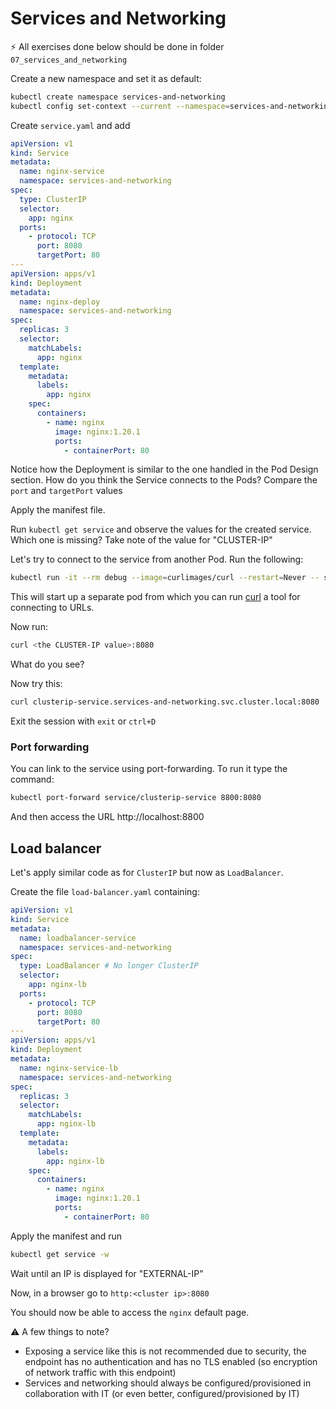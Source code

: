 # Services and Networking

⚡️ All exercises done below should be done in folder `07_services_and_networking`

Create a new namespace and set it as default:

```sh
kubectl create namespace services-and-networking
kubectl config set-context --current --namespace=services-and-networking
```

Create `service.yaml` and add

```yaml
apiVersion: v1
kind: Service
metadata:
  name: nginx-service
  namespace: services-and-networking
spec:
  type: ClusterIP
  selector:
    app: nginx
  ports:
    - protocol: TCP
      port: 8080
      targetPort: 80
---
apiVersion: apps/v1
kind: Deployment
metadata:
  name: nginx-deploy
  namespace: services-and-networking
spec:
  replicas: 3
  selector:
    matchLabels:
      app: nginx
  template:
    metadata:
      labels:
        app: nginx
    spec:
      containers:
        - name: nginx
          image: nginx:1.20.1
          ports:
            - containerPort: 80

```

Notice how the Deployment is similar to the one handled in the Pod Design section.  How do you think the Service connects to the Pods?  Compare the `port` and `targetPort` values

Apply the manifest file.

Run `kubectl get service` and observe the values for the created service.  Which one is missing?  Take note of the value for "CLUSTER-IP"

Let's try to connect to the service from another Pod.  Run the following:

```sh
kubectl run -it --rm debug --image=curlimages/curl --restart=Never -- sh
```

This will start up a separate pod from which you can run [curl](https://curl.se/) a tool for connecting to URLs.

Now run:

```sh
curl <the CLUSTER-IP value>:8080
```

What do you see?

Now try this:

```sh
curl clusterip-service.services-and-networking.svc.cluster.local:8080
```

Exit the session with `exit` or `ctrl+D`

### Port forwarding

You can link to the service using port-forwarding.  To run it type the command:

```sh
kubectl port-forward service/clusterip-service 8800:8080
```

And then access the URL http://localhost:8800

## Load balancer

Let's apply similar code as for `ClusterIP` but now as `LoadBalancer`.  

Create the file `load-balancer.yaml` containing:

```yaml
apiVersion: v1
kind: Service
metadata:
  name: loadbalancer-service
  namespace: services-and-networking
spec:
  type: LoadBalancer # No longer ClusterIP
  selector:
    app: nginx-lb
  ports:
    - protocol: TCP
      port: 8080
      targetPort: 80
---
apiVersion: apps/v1
kind: Deployment
metadata:
  name: nginx-service-lb
  namespace: services-and-networking
spec:
  replicas: 3
  selector:
    matchLabels:
      app: nginx-lb
  template:
    metadata:
      labels:
        app: nginx-lb
    spec:
      containers:
        - name: nginx
          image: nginx:1.20.1
          ports:
            - containerPort: 80
```

Apply the manifest and run 

```sh
kubectl get service -w
```

Wait until an IP is displayed for "EXTERNAL-IP"

Now, in a browser go to `http:<cluster ip>:8080`

You should now be able to access the `nginx` default page.

⚠️ A few things to note?

- Exposing a service like this is not recommended due to security, the endpoint has no authentication and has no TLS enabled (so encryption of network traffic with this endpoint)
- Services and networking should always be configured/provisioned in collaboration with IT (or even better, configured/provisioned by IT)


